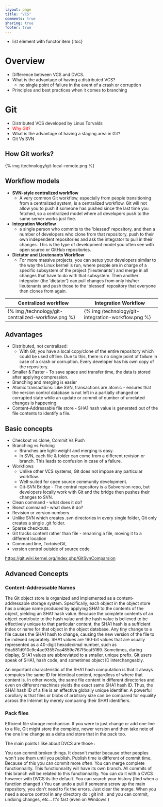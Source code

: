 ```yaml
---
layout: page
title: "VCS"
comments: true
sharing: true
footer: true
---
```


* list element with functor item
{:toc}

# Overview

* Difference between VCS and DVCS. 
* What is the advantage of having a distributed VCS?
  * no single point of failure in the event of a crash or corruption
* Principles and best practices when it comes to branching


# Git

* Distributed VCS developed by Linus Torvalds
* <span style="color:red">Why Git?</span>
* What is the advantage of having a staging area in Git?
* Git Vs SVN

## How Git works?

{% img /technology/git-local-remote.png %}

## Workflow models

* **SVN-style centralized workflow** 
  * A very common Git workflow, especially from people transitioning from a centralized system, is a centralized workflow. Git will not allow you to push if someone has pushed since the last time you fetched, so a centralized model where all developers push to the same server works just fine.
* **Integration Workflow**
  * a single person who commits to the 'blessed' repository, and then a number of developers who clone from that repository, push to their own independent repositories and ask the integrator to pull in their changes. This is the type of development model you often see with open source or GitHub repositories.
* **Dictator and Lieutenants Workflow**
  * For more massive projects, you can setup your developers similar to the way the Linux kernel is run, where people are in charge of a specific subsystem of the project ('lieutenants') and merge in all changes that have to do with that subsystem. Then another integrator (the 'dictator') can pull changes from only his/her lieutenants and push those to the 'blessed' repository that everyone then clones from again.


| Centralized workflow | Integration Workflow |
| -------------------- | -------------------- |
| {% img /technology/git-centralized-workflow.png %} | {% img /technology/git-integration-workflow.png %} |

## Advantages

* Distributed, not centralized: 
  * With Git, you have a local copy/clone of the entire repository which could be used offline. Due to this, there is no single point of failure in case of a crash or corruption. Every developer has his own copy of the repository. 
* Smaller & Faster - To save space and transfer time, the data is stored after applying compression.
* Branching and merging is easier
* Atomic transactions: Like SVN, transactions are atomic - ensures that the version control database is not left in a partially changed or corrupted state while an update or commit of number of unrelated changes is happening.
* Content-Addressable file store - SHA1 hash value is generated out of the file contents to identify a file.

## Basic concepts

* Checkout vs clone, Commit Vs Push
* Branching vs Forking
  * Branches are light-weight and merging is easy.
  * In SVN, each file & folder can come from a different revision or branch. This leads to confusion in case of a failure.
* Workflows
  * Unlike other VCS systems, Git does not impose any particular workflow.
  * Well-suited for open source community development. 
  * Git-SVN Bridge - The central repository is a Subversion repo, but developers locally work with Git and the bridge then pushes their changes to SVN.
* Clean command - what does it do?
* Bisect command - what does it do?
* Revision or version numbers
* Unlike SVN which creates .svn directories in every single folder, Git only creates a single .git folder.
* Sparse checkouts.
* Git tracks content rather than file - renaming a file, moving it to a different location
* Command line, TortoiseGit, 
* version control outside of source code


https://git.wiki.kernel.org/index.php/GitSvnComparsion

## Advanced Concepts

### Content-Addressable Names

The Git object store is organized and implemented as a content-addressable storage system. Specifically, each object in the object store has a unique name produced by applying SHA1 to the contents of the object, yielding an SHA1 hash value. Because the complete contents of an object contribute to the hash value and the hash value is believed to be effectively unique to that particular content, the SHA1 hash is a sufficient index or name for that object in the object database. Any tiny change to a file causes the SHA1 hash to change, causing the new version of the file to be indexed separately. SHA1 values are 160-bit values that are usually represented as a 40-digit hexadecimal number, such as 9da581d910c9c4ac93557ca4859e767f5caf5169. Sometimes, during display, SHA1 values are abbreviated to a smaller, unique prefix. Git users speak of SHA1, hash code, and sometimes object ID interchangeably.

An important characteristic of the SHA1 hash computation is that it always computes the same ID for identical content, regardless of where that content is. In other words, the same file content in different directories and even on different machines yields the exact same SHA1 hash ID. Thus, the SHA1 hash ID of a file is an effective globally unique identifier. A powerful corollary is that files or blobs of arbitrary size can be compared for equality across the Internet by merely comparing their SHA1 identifiers.

### Pack files

Efficient file storage mechanism. If you were to just change or add one line to a file, Git might store the complete, newer version and then take note of the one line change as a delta and store that in the pack too.

The main points I like about DVCS are those :

You can commit broken things. It doesn't matter because other peoples won't see them until you publish. Publish time is different of commit time.
Because of this you can commit more often.
You can merge complete functionnality. This functionnality will have its own branch. All commits of this branch will be related to this functionnality. You can do it with a CVCS however with DVCS its the default.
You can search your history (find when a function changed )
You can undo a pull if someone screw up the main repository, you don't need to fix the errors. Just clear the merge.
When you need a source control in any directory do : git init . and you can commit, undoing changes, etc...
It's fast (even on Windows )